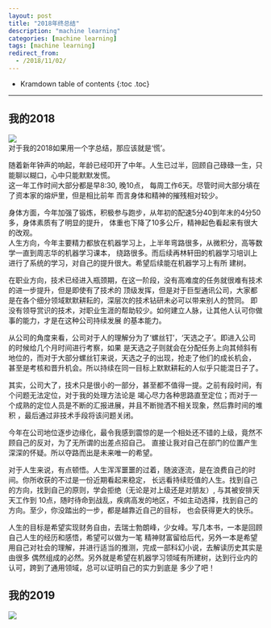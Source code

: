 ```yaml
---
layout: post
title: "2018年终总结"
description: "machine learning"
categories: [machine learning]
tags: [machine learning]
redirect_from: 
  - /2018/11/02/
---  
```

* Kramdown table of contents
{:toc .toc}
---

##  我的2018   
![](http://images.sailblade.com/2018+%E5%9B%9E%E9%A1%BE.png)  
对于我的2018如果用一个字总结，那应该就是‘慌’。    
    
随着新年钟声的响起，年龄已经叩开了中年。人生已过半，回顾自己碌碌一生，只能聊以糊口，心中只能默默发慌。    
这一年工作时间大部分都是早8:30, 晚10点， 每周工作6天。尽管时间大部分填在了资本家的熔炉里，但是相比前年
而言身体和精神的摧残相对较少。    
    
身体方面，今年加强了锻炼，积极参与跑步，从年初的配速5分40到年末的4分50多，身体素质有了明显的提升，
体重也下降了10多公斤，精神起色看起来有很大的改观。    
人生方向，今年主要精力都放在机器学习上，上半年弯路很多，从微积分，高等数学一直到周志华的机器学习课本，
绕路很多。而后续再林轩田的机器学习培训上进行了系统的学习，对自己的提升很大。希望后续能在机器学习上有所
建树。    
    
在职业方向，技术已经进入瓶颈期，在这一阶段，没有高难度的任务就很难有技术的进一步提升，但是即使有了技术的
顶级发挥，但是对于巨型通讯公司，大家都是在各个细分领域默默耕耘的，深层次的技术钻研未必可以带来别人的赞同。
即没有领导赏识的技术，对职业生涯的帮助较少。如何建立人脉，让其他人认可你做事的能力，才是在这种公司持续发展
的基本能力。   
     
从公司的角度来看，公司对于人的理解分为了‘螺丝钉’，‘天选之子’。即进入公司的时候给几个月时间进行考察，如果
是天选之子则就会在分配任务上向其倾斜有地位的，而对于大部分螺丝钉来说，天选之子的出现，抢走了他们的成长机会，
甚至是考核和晋升机会。所以持续在同一目标上默默耕耘的人似乎只能混日子了。    
    
其实，公司大了，技术只是很小的一部分，甚至都不值得一提。之前有段时间，有个问题无法定位，对于我的处理方法论是
竭心尽力各种思路直至定位；而对于一个成熟的定位人员是不断的汇报进展，并且不断抛洒不相关现象，然后靠时间的堆积
，最后通过非技术手段将该问题关闭。
    
今年在公司地位逐步边缘化，最令我感到震惊的是一个相处还不错的上级，竟然不顾自己的反对，为了无所谓的出差点招自己。
直接让我对自己在部门的位置产生深深的怀疑。所以夺路而出是未来唯一的希望。
    
对于人生来说，有点顿悟。人生浑浑噩噩的过着，随波逐流，是在浪费自己的时间。你所收获的不过是一份近期看起来稳定，
长远看持续贬值的人生。找到自己的方向，找到自己的原则，学会拒绝（无论是对上级还是对朋友）, 与其被安排天天工作到
10点，随时待命到战乱，疾病高发的地区，不如主动选择，找到自己的方向。至少，你没踏出的一步，都是越靠近自己的目标，
也会获得更大的快乐。   
    
人生的目标是希望实现财务自由，去瑞士勃朗峰，少女峰。写几本书，一本是回顾自己人生的经历和感悟，希望可以做为一笔
精神财富留给后代，另外一本是希望用自己对社会的理解，并进行适当的推测，完成一部科幻小说，去解读历史其实是由很多
偶然组成的必然。另外就是希望在机器学习领域有所建树，达到行业内的认可，跨到了通用领域，总可以证明自己的实力到底是
多少了吧！
    
##  我的2019   
![](http://images.sailblade.com/2019+%E5%B1%95%E6%9C%9B.png)  














